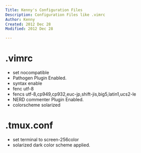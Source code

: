 ```yaml
---
Title: Kenny's Configuration Files
Description: Configuration Files like .vimrc
Author: Kenny
Created: 2012 Dec 28
Modified: 2012 Dec 28

---
```


.vimrc
======================
- set nocompatible
- Pathogen Plugin Enabled.
- syntax enable
- fenc utf-8
- fencs utf-8,cp949,cp932,euc-jp,shift-jis,big5,latin1,ucs2-le
- NERD commenter Plugin Enabled.
- colorscheme solarized

.tmux.conf
======================
- set terminal to screen-256color
- solarized dark color scheme applied.
